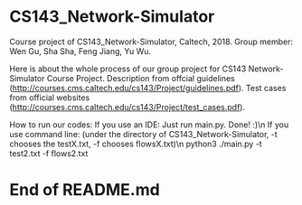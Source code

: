 # CS143_Network-Simulator
Course project of CS143_Network-Simulator, Caltech, 2018.
Group member: Wen Gu, Sha Sha, Feng Jiang, Yu Wu.

Here is about the whole process of our group project for CS143 Network-Simulator Course Project.
Description from offcial guidelines (http://courses.cms.caltech.edu/cs143/Project/guidelines.pdf).
Test cases from official websites (http://courses.cms.caltech.edu/cs143/Project/test_cases.pdf).

How to run our codes:
  If you use an IDE:
    Just run main.py. Done! :)\n
  If you use command line: (under the directory of CS143_Network-Simulator, -t chooses the testX.txt, -f chooses flowsX.txt)\n
    python3 ./main.py -t test2.txt -f flows2.txt

# End of README.md
